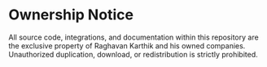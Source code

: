 # Ownership Notice

All source code, integrations, and documentation within this repository 
are the exclusive property of Raghavan Karthik and his owned companies.
Unauthorized duplication, download, or redistribution is strictly prohibited.

